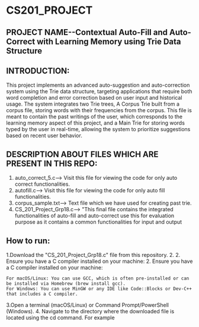 # CS201_PROJECT
## PROJECT NAME--Contextual Auto-Fill and Auto-Correct with Learning Memory using Trie Data Structure
## INTRODUCTION:
This project implements an advanced auto-suggestion and auto-correction system using the Trie data structure,
targeting applications that require both word completion and error correction based on user input and historical
usage. The system integrates two Trie trees, A Corpus Trie built from a corpus file, storing words with their
frequencies from the corpus. This file is meant to contain the past writings of the user, which corresponds to
the learning memory aspect of this project, and a Main Trie for storing words typed by the user in real-time,
allowing the system to prioritize suggestions based on recent user behavior.
## DESCRIPTION ABOUT FILES WHICH ARE PRESENT IN THIS REPO:
1. auto_correct_5.c--> Visit this file for viewing the code for only auto correct functionalities.
2. autofill.c--> Visit this file for viewing the code for only auto fill functionalities.
3. corpus_sample.txt--> Text file which we have used for creating past trie.
4. CS_201_Project_Grp18.c--> "This final file contains the integrated functionalities of auto-fill and auto-correct use this for evaluation purpose as it contains a common functionalities for input and output
## How to run:
1.Download the "CS_201_Project_Grp18.c" file from this repository.
2. 2. Ensure you have a C compiler installed on your machine:
2. Ensure you have a C compiler installed on your machine:
    
    For macOS/Linux: You can use GCC, which is often pre-installed or can be installed via Homebrew (brew install gcc).
    For Windows: You can use MinGW or any IDE like Code::Blocks or Dev-C++ that includes a C compiler.


3.Open a terminal (macOS/Linux) or Command Prompt/PowerShell (Windows).
4. Navigate to the directory where the downloaded file is located using the cd command. For example
